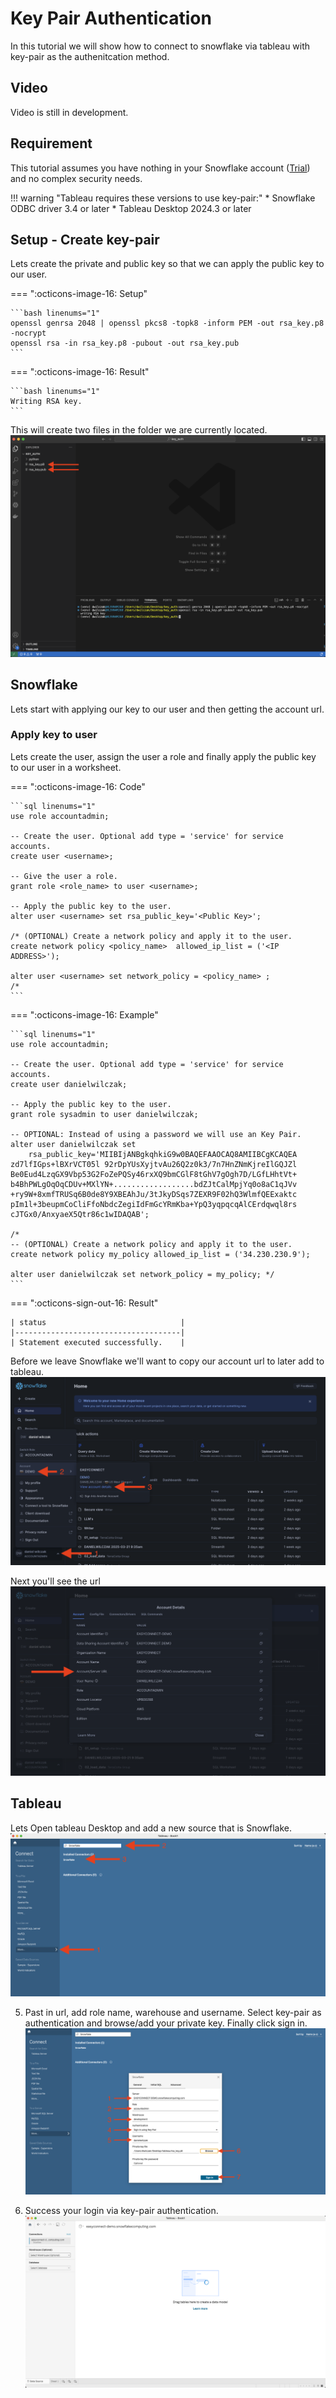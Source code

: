 # Key Pair Authentication
In this tutorial we will show how to connect to snowflake via tableau with key-pair as the authenitcation method.

## Video
Video is still in development.

## Requirement
This tutorial assumes you have nothing in your Snowflake account ([Trial](https://signup.snowflake.com/)) and no complex security needs.

!!! warning "Tableau requires these versions to use key-pair:"
    * Snowflake ODBC driver 3.4 or later
    * Tableau Desktop 2024.3 or later


## Setup - Create key-pair
Lets create the private and public key so that we can apply the public key to our user.

=== ":octicons-image-16: Setup"

    ```bash linenums="1"
    openssl genrsa 2048 | openssl pkcs8 -topk8 -inform PEM -out rsa_key.p8 -nocrypt
    openssl rsa -in rsa_key.p8 -pubout -out rsa_key.pub
    ```   

=== ":octicons-image-16: Result"

    ```bash linenums="1"
    Writing RSA key.
    ```

This will create two files in the folder we are currently located.
![Two keys](images/01.png)

## Snowflake
Lets start with applying our key to our user and then getting the account url.

### Apply key to user
Lets create the user, assign the user a role and finally apply the public key to our user in a worksheet.

=== ":octicons-image-16: Code"

    ```sql linenums="1"
    use role accountadmin;

    -- Create the user. Optional add type = 'service' for service accounts.
    create user <username>;

    -- Give the user a role.
    grant role <role_name> to user <username>;

    -- Apply the public key to the user.
    alter user <username> set rsa_public_key='<Public Key>';

    /* (OPTIONAL) Create a network policy and apply it to the user. 
    create network policy <policy_name>  allowed_ip_list = ('<IP ADDRESS>');

    alter user <username> set network_policy = <policy_name> ;
    /* 
    ```

=== ":octicons-image-16: Example"

    ```sql linenums="1"
    use role accountadmin;

    -- Create the user. Optional add type = 'service' for service accounts.
    create user danielwilczak;

    -- Apply the public key to the user.
    grant role sysadmin to user danielwilczak;

    -- OPTIONAL: Instead of using a password we will use an Key Pair.
    alter user danielwilczak set 
        rsa_public_key='MIIBIjANBgkqhkiG9w0BAQEFAAOCAQ8AMIIBCgKCAQEA
    zd7lfIGps+lBXrVCT05l 92rDpYUsXyjtvAu26Q2z0k3/7n7HnZNmKjreIlGQJZl
    Be0Eud4LzqGX9Vbp53G2FoZePQSy46rxXQ9bmCGlF8tGhV7gOgh7D/LGfLHhtVt+
    b4BhPWLgOqOqCDUv+MXlYN+..................bdZJtCalMpjYq0o8aC1qJVv
    +ry9W+8xmfTRUSq6B0de8Y9XBEAhJu/3tJkyDSqs7ZEXR9F02hQ3WlmfQEExaktc
    pIm1l+3beupmCoCliFfoNbdcZegiIdFmGcYRmKba+YpQ3yqpqcqAlCErdqwql8rs
    cJTGx0/AnxyaeX5Qtr86c1wIDAQAB';

    /*
    -- (OPTIONAL) Create a network policy and apply it to the user. 
    create network policy my_policy allowed_ip_list = ('34.230.230.9');
    
    alter user danielwilczak set network_policy = my_policy; */
    ```

=== ":octicons-sign-out-16: Result"

    | status                              |
    |-------------------------------------|
    | Statement executed successfully.    |

Before we leave Snowflake we'll want to copy our account url to later add to tableau.
![account indo](images/02.png)

Next you'll see the url
![account url](images/03.png)

## Tableau
Lets Open tableau Desktop and add a new source that is Snowflake.
![open desktop](images/04.png)

5. Past in url, add role name, warehouse and username. Select key-pair as authentication and browse/add your private key. Finally click sign in.
![add information](images/05.png)

6. Success your login via key-pair authentication.
![finished](images/06.png)